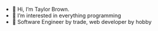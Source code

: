 - 👋 Hi, I’m Taylor Brown.
- 👀 I’m interested in everything programming
- 🌱 Software Engineer by trade, web developer by hobby

<!---
tbrowntech/tbrowntech is a ✨ special ✨ repository because its `README.md` (this file) appears on your GitHub profile.
You can click the Preview link to take a look at your changes.
--->
